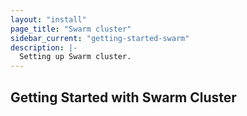 ```yaml
---
layout: "install"
page_title: "Swarm cluster"
sidebar_current: "getting-started-swarm"
description: |-
  Setting up Swarm cluster.
---
```


## Getting Started with Swarm Cluster
